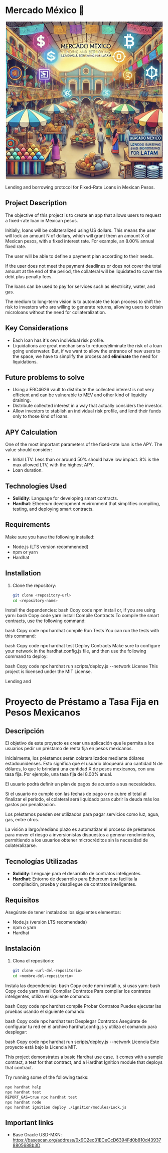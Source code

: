 # Mercado México 🍉

<div style="text-align: center;">
  <img src="media/cover.jpg" alt="Mercado México Cover" width="500"/>
</div>

Lending and borrowing protocol for Fixed-Rate Loans in Mexican Pesos.

## Project Description

The objective of this project is to create an app that allows users to request a fixed-rate loan in Mexican pesos.

Initially, loans will be collateralized using US dollars. This means the user will lock an amount N of dollars, which will grant them an amount X of Mexican pesos, with a fixed interest rate. For example, an 8.00% annual fixed rate.

The user will be able to define a payment plan according to their needs.

If the user does not meet the payment deadlines or does not cover the total amount at the end of the period, the collateral will be liquidated to cover the debt plus penalty fees.

The loans can be used to pay for services such as electricity, water, and gas.

The medium to long-term vision is to automate the loan process to shift the risk to investors who are willing to generate returns, allowing users to obtain microloans without the need for collateralization.

## Key Considerations

- Each loan has it's own individual risk profile.
- Liquidations are great mechanisms to reduce/eliminate the risk of a loan going underwater. But, if we want to allow the entrance of new users to the space, we have to simplify the process and **eliminate** the need for liquidations.

## Future problems to solve

- Using a ERC4626 vault to distribute the collected interest is not very efficient and can be vulnerable to MEV and other kind of liquidity draining.
- Distribute collected interest in a way that actually considers the investor.
- Allow investors to stablish an individual risk profile, and lend their funds only to those kind of loans.

## APY Calculation

One of the most important parameters of the fixed-rate loan is the APY. The value should consider:

- Initial LTV. Less than or around 50% should have low impact. 8% is the max allowed LTV, with the highest APY.
- Loan duration.

## Technologies Used

- **Solidity**: Language for developing smart contracts.
- **Hardhat**: Ethereum development environment that simplifies compiling, testing, and deploying smart contracts.

## Requirements

Make sure you have the following installed:

- Node.js (LTS version recommended)
- npm or yarn
- Hardhat

## Installation

1. Clone the repository:
   ```bash
   git clone <repository-url>
   cd <repository-name>
Install the dependencies:
bash
Copy code
npm install
or, if you are using yarn:
bash
Copy code
yarn install
Compile Contracts
To compile the smart contracts, use the following command:

bash
Copy code
npx hardhat compile
Run Tests
You can run the tests with this command:

bash
Copy code
npx hardhat test
Deploy Contracts
Make sure to configure your network in the hardhat.config.js file, and then use the following command to deploy:

bash
Copy code
npx hardhat run scripts/deploy.js --network <network-name>
License
This project is licensed under the MIT License.

Lending and

# Proyecto de Préstamo a Tasa Fija en Pesos Mexicanos

## Descripción

El objetivo de este proyecto es crear una aplicación que le permita a los usuarios pedir un préstamo de renta fija en pesos mexicanos.

Inicialmente, los préstamos serán colateralizados mediante dólares estadounidenses. Esto significa que el usuario bloqueará una cantidad N de dólares, lo que le brindará una cantidad X de pesos mexicanos, con una tasa fija. Por ejemplo, una tasa fija del 8.00% anual.

El usuario podrá definir un plan de pagos de acuerdo a sus necesidades.

Si el usuario no cumple con las fechas de pago o no cubre el total al finalizar el periodo, el colateral será liquidado para cubrir la deuda más los gastos por penalización.

Los préstamos pueden ser utilizados para pagar servicios como luz, agua, gas, entre otros.

La visión a largo/mediano plazo es automatizar el proceso de préstamos para mover el riesgo a inversionistas dispuestos a generar rendimientos, permitiendo a los usuarios obtener microcréditos sin la necesidad de colateralizarse.

## Tecnologías Utilizadas

- **Solidity**: Lenguaje para el desarrollo de contratos inteligentes.
- **Hardhat**: Entorno de desarrollo para Ethereum que facilita la compilación, prueba y despliegue de contratos inteligentes.

## Requisitos

Asegúrate de tener instalados los siguientes elementos:

- Node.js (versión LTS recomendada)
- npm o yarn
- Hardhat

## Instalación

1. Clona el repositorio:
   ```bash
   git clone <url-del-repositorio>
   cd <nombre-del-repositorio>
Instala las dependencias:
bash
Copy code
npm install
o, si usas yarn:
bash
Copy code
yarn install
Compilar Contratos
Para compilar los contratos inteligentes, utiliza el siguiente comando:

bash
Copy code
npx hardhat compile
Probar Contratos
Puedes ejecutar las pruebas usando el siguiente comando:

bash
Copy code
npx hardhat test
Desplegar Contratos
Asegúrate de configurar tu red en el archivo hardhat.config.js y utiliza el comando para desplegar:

bash
Copy code
npx hardhat run scripts/deploy.js --network <red>
Licencia
Este proyecto está bajo la Licencia MIT.

This project demonstrates a basic Hardhat use case. It comes with a sample contract, a test for that contract, and a Hardhat Ignition module that deploys that contract.

Try running some of the following tasks:

```shell
npx hardhat help
npx hardhat test
REPORT_GAS=true npx hardhat test
npx hardhat node
npx hardhat ignition deploy ./ignition/modules/Lock.js
```

## Important links

- Base Oracle USD-MXN: https://basescan.org/address/0x9C2ec31ECeCcD6394Fd0b810d439378805688b3D